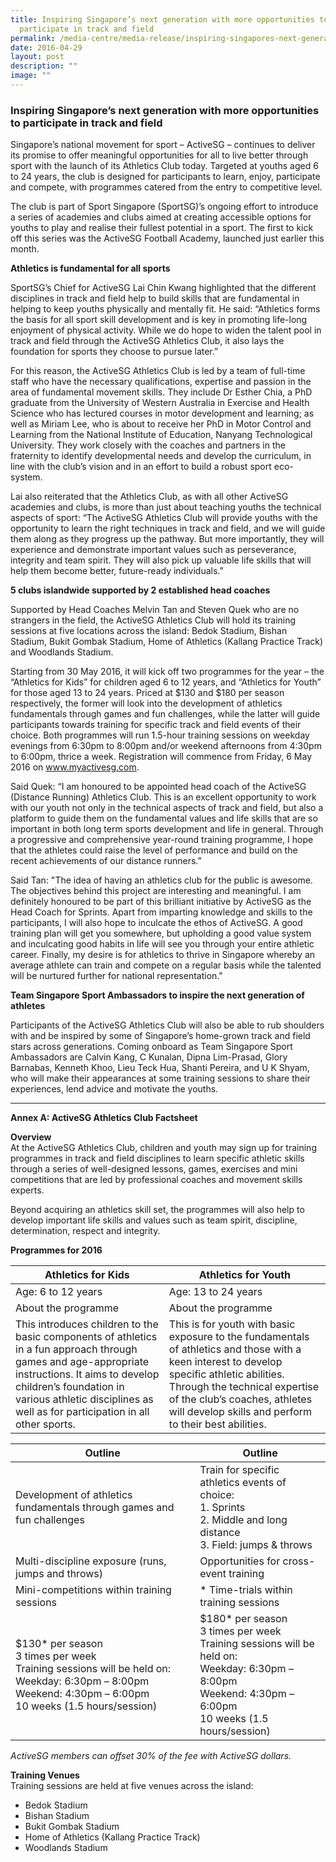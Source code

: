 ```yaml
---
title: Inspiring Singapore’s next generation with more opportunities to
  participate in track and field
permalink: /media-centre/media-release/inspiring-singapores-next-generation-with-more-opportunities-to/
date: 2016-04-29
layout: post
description: ""
image: ""
---
```

### **Inspiring Singapore’s next generation with more opportunities to participate in track and field**

Singapore’s national movement for sport – ActiveSG – continues to deliver its promise to offer meaningful opportunities for all to live better through sport with the launch of its Athletics Club today. Targeted at youths aged 6 to 24 years, the club is designed for participants to learn, enjoy, participate and compete, with programmes catered from the entry to competitive level.  
  
The club is part of Sport Singapore (SportSG)’s ongoing effort to introduce a series of academies and clubs aimed at creating accessible options for youths to play and realise their fullest potential in a sport. The first to kick off this series was the ActiveSG Football Academy, launched just earlier this month.  
  
**Athletics is fundamental for all sports**  
  
SportSG’s Chief for ActiveSG Lai Chin Kwang highlighted that the different disciplines in track and field help to build skills that are fundamental in helping to keep youths physically and mentally fit. He said: “Athletics forms the basis for all sport skill development and is key in promoting life-long enjoyment of physical activity. While we do hope to widen the talent pool in track and field through the ActiveSG Athletics Club, it also lays the foundation for sports they choose to pursue later.”  
  
For this reason, the ActiveSG Athletics Club is led by a team of full-time staff who have the necessary qualifications, expertise and passion in the area of fundamental movement skills. They include Dr Esther Chia, a PhD graduate from the University of Western Australia in Exercise and Health Science who has lectured courses in motor development and learning; as well as Miriam Lee, who is about to receive her PhD in Motor Control and Learning from the National Institute of Education, Nanyang Technological University. They work closely with the coaches and partners in the fraternity to identify developmental needs and develop the curriculum, in line with the club’s vision and in an effort to build a robust sport eco-system.  
  
Lai also reiterated that the Athletics Club, as with all other ActiveSG academies and clubs, is more than just about teaching youths the technical aspects of sport: “The ActiveSG Athletics Club will provide youths with the opportunity to learn the right techniques in track and field, and we will guide them along as they progress up the pathway. But more importantly, they will experience and demonstrate important values such as perseverance, integrity and team spirit. They will also pick up valuable life skills that will help them become better, future-ready individuals.”  
  
**5 clubs islandwide supported by 2 established head coaches**  
  
Supported by Head Coaches Melvin Tan and Steven Quek who are no strangers in the field, the ActiveSG Athletics Club will hold its training sessions at five locations across the island: Bedok Stadium, Bishan Stadium, Bukit Gombak Stadium, Home of Athletics (Kallang Practice Track) and Woodlands Stadium.  
  
Starting from 30 May 2016, it will kick off two programmes for the year – the “Athletics for Kids” for children aged 6 to 12 years, and “Athletics for Youth” for those aged 13 to 24 years. Priced at $130 and $180 per season respectively, the former will look into the development of athletics fundamentals through games and fun challenges, while the latter will guide participants towards training for specific track and field events of their choice. Both programmes will run 1.5-hour training sessions on weekday evenings from 6:30pm to 8:00pm and/or weekend afternoons from 4:30pm to 6:00pm, thrice a week. Registration will commence from Friday, 6 May 2016 on www.myactivesg.com.  
  
Said Quek: “I am honoured to be appointed head coach of the ActiveSG (Distance Running) Athletics Club. This is an excellent opportunity to work with our youth not only in the technical aspects of track and field, but also a platform to guide them on the fundamental values and life skills that are so important in both long term sports development and life in general. Through a progressive and comprehensive year-round training programme, I hope that the athletes could raise the level of performance and build on the recent achievements of our distance runners.”  
  
Said Tan: "The idea of having an athletics club for the public is awesome. The objectives behind this project are interesting and meaningful. I am definitely honoured to be part of this brilliant initiative by ActiveSG as the Head Coach for Sprints. Apart from imparting knowledge and skills to the participants, I will also hope to inculcate the ethos of ActiveSG. A good training plan will get you somewhere, but upholding a good value system and inculcating good habits in life will see you through your entire athletic career. Finally, my desire is for athletics to thrive in Singapore whereby an average athlete can train and compete on a regular basis while the talented will be nurtured further for national representation."  
  
**Team Singapore Sport Ambassadors to inspire the next generation of athletes**  
  
Participants of the ActiveSG Athletics Club will also be able to rub shoulders with and be inspired by some of Singapore’s home-grown track and field stars across generations. Coming onboard as Team Singapore Sport Ambassadors are Calvin Kang, C Kunalan, Dipna Lim-Prasad, Glory Barnabas, Kenneth Khoo, Lieu Teck Hua, Shanti Pereira, and U K Shyam, who will make their appearances at some training sessions to share their experiences, lend advice and motivate the youths.  

---

**Annex A: ActiveSG Athletics Club Factsheet**  

**Overview**<br>
At the ActiveSG Athletics Club, children and youth may sign up for training programmes in track and field disciplines to learn specific athletic skills through a series of well-designed lessons, games, exercises and mini competitions that are led by professional coaches and movement skills experts.

Beyond acquiring an athletics skill set, the programmes will also help to develop important life skills and values such as team spirit, discipline, determination, respect and integrity.

**Programmes for 2016**

| Athletics for Kids | Athletics for Youth |
| -------- | -------- |
| Age: 6 to 12 years | Age: 13 to 24 years |
| About the programme | About the programme|
| This introduces children to the basic components of athletics in a fun approach through games and age-appropriate instructions. It aims to develop children’s foundation in various athletic disciplines as well as for participation in all other sports. | This is for youth with basic exposure to the fundamentals of athletics and those with a keen interest to develop specific athletic abilities. Through the technical expertise of the club’s coaches, athletes will develop skills and perform to their best abilities. |

| Outline | Outline |
| -------- | -------- |
| Development of athletics fundamentals through games and fun challenges | Train for specific athletics events of choice:<br>1.  Sprints <br>2.  Middle and long distance <br>3.  Field: jumps & throws |
| Multi-discipline exposure (runs, jumps and throws) | Opportunities for cross-event training |
| Mini-competitions within training sessions | *   Time-trials within training sessions |
| $130* per season <br>3 times per week <br>Training sessions will be held on:<br>Weekday: 6:30pm – 8:00pm <br>Weekend: 4:30pm – 6:00pm<br>10 weeks (1.5 hours/session) | $180* per season <br>3 times per week <br>Training sessions will be held on:<br>Weekday: 6:30pm – 8:00pm <br>Weekend: 4:30pm – 6:00pm<br>10 weeks (1.5 hours/session) |

_ActiveSG members can offset 30% of the fee with ActiveSG dollars._

**Training Venues**<br>
Training sessions are held at five venues across the island:

*   Bedok Stadium
*   Bishan Stadium
*   Bukit Gombak Stadium
*   Home of Athletics (Kallang Practice Track)
*   Woodlands Stadium